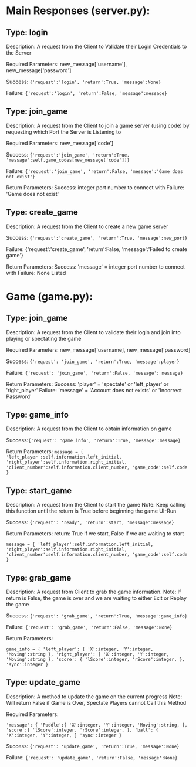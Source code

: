 # Main Responses (server.py):
## Type: login
Description: A request from the Client to Validate their Login Credentials to the Server

Required Parameters: new_message['username'], new_message['password']

Success: `{'request':'login', 'return':True, 'message':None}`

Failure: `{'request':'login', 'return':False, 'message':message}`

## Type: join_game
Description: A request from the Client to join a game server (using code) by requesting which Port the Server is Listening to

Required Parameters: new_message['code']

Success: `{'request':'join_game', 'return':True, 'message':self.game_codes[new_message['code']]}`

Failure: `{'request':'join_game', 'return':False, 'message':'Game does not exist'}`

Return Parameters:
Success: integer port number to connect with
Failure: 'Game does not exist'

## Type: create_game
Description: A request from the Client to create a new game server

Success: `{'request':'create_game', 'return':True, 'message':new_port}`

Failure: {'request':'create_game', 'return':False, 'message':'Failed to create game'}

Return Parameters:
Success: 'message' = integer port number to connect with
Failure: None Listed



# Game (game.py):
## Type: join_game
Description: A request from the Client to validate their login and join into playing or spectating the game

Required Parameters: new_message['username], new_message['password]

Success: `{'request': 'join_game', 'return':True, 'message':player}`

Failure: `{'request': 'join_game', 'return':False, 'message': message}`


Return Parameters:
Success: 'player' = 'spectate' or 'left_player' or 'right_player'
Failure: 'message' = 'Account does not exists' or 'Incorrect Password'

## Type: game_info
Description: A request from the Client to obtain information on game

Success:`{'request': 'game_info', 'return':True, 'message':message}`

Return Parameters:
`message = {
    'left_player':self.information.left_initial,
    'right_player':self.information.right_initial,
    'client_number':self.information.client_number,
    'game_code':self.code
}`

## Type: start_game
Description: A request from the Client to start the game
Note: Keep calling this function until the return is True before beginning the game UI-Run

Success: `{'request': 'ready', 'return':start, 'message':message}`

Return Parameters:
return: True if we start, False if we are waiting to start

`message = {
    'left_player':self.information.left_initial,
    'right_player':self.information.right_initial,
    'client_number':self.information.client_number,
    'game_code':self.code
}`

## Type: grab_game
Description: A request from Client to grab the game information.
Note: If return is False, the game is over and we are waiting to either Exit or Replay the game

Success: `{'request': 'grab_game', 'return':True, 'message':game_info}`

Failure: `{'request': 'grab_game', 'return':False, 'message':None}`

Return Parameters:

`game_info = {
    'left_player': {
        'X':integer,
        'Y':integer,
        'Moving':string
    },
    'right_player': {
        'X':integer,
        'Y':integer,
        'Moving':string
    },
    'score': {
        'lScore':integer,
        'rScore':integer,
    },
    'sync':integer
}`

## Type: update_game
Description: A method to update the game on the current progress
Note: Will return False if Game is Over, Spectate Players cannot Call this Method

Required Parameters:

`'message': {
    'Paddle':{
        'X':integer,
        'Y':integer,
        'Moving':string,
    },
    'score':{
        'lScore':integer,
        'rScore':integer,
    },
    'ball': {
        'X':integer,
        'Y':integer,
    }
    'sync':integer
}`

Success: `{'request': 'update_game', 'return':True, 'message':None}`

Failure: `{'request': 'update_game', 'return':False, 'message':None}`
